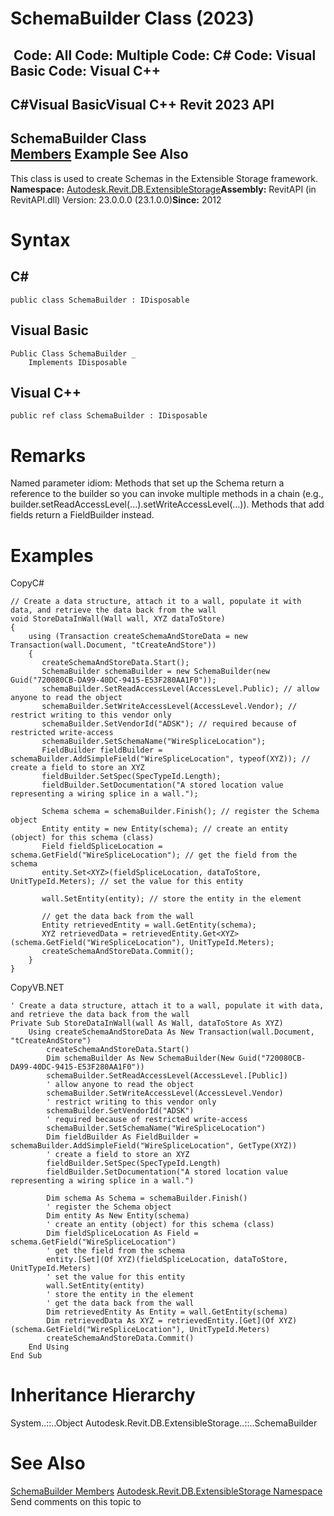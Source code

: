 # SchemaBuilder Class (2023)

﻿
 Code: All Code: Multiple Code: C# Code: Visual Basic Code: Visual C++   
---  
C#Visual BasicVisual C++
Revit 2023 API  
---  
SchemaBuilder Class  
[Members](83e2f92a-2820-8c34-c6bf-4685a68f59cf.md "SchemaBuilder Members") Example See Also  
---  
This class is used to create Schemas in the Extensible Storage framework. 
**Namespace:** [Autodesk.Revit.DB.ExtensibleStorage](79486a74-376c-9555-c873-45d5a750f051.md "Autodesk.Revit.DB.ExtensibleStorage Namespace")**Assembly:** RevitAPI (in RevitAPI.dll) Version: 23.0.0.0 (23.1.0.0)**Since:** 2012 
# Syntax
C#  
---  
```text
public class SchemaBuilder : IDisposable
```
  
Visual Basic  
---  
```text
Public Class SchemaBuilder _
	Implements IDisposable
```
  
Visual C++  
---  
```text
public ref class SchemaBuilder : IDisposable
```
  
# Remarks
Named parameter idiom: Methods that set up the Schema return a reference to the builder so you can invoke multiple methods in a chain (e.g., builder.setReadAccessLevel(...).setWriteAccessLevel(...)). Methods that add fields return a FieldBuilder instead. 
# Examples
CopyC#
```text
// Create a data structure, attach it to a wall, populate it with data, and retrieve the data back from the wall
void StoreDataInWall(Wall wall, XYZ dataToStore)
{
    using (Transaction createSchemaAndStoreData = new Transaction(wall.Document, "tCreateAndStore"))
    {
       createSchemaAndStoreData.Start();
       SchemaBuilder schemaBuilder = new SchemaBuilder(new Guid("720080CB-DA99-40DC-9415-E53F280AA1F0"));
       schemaBuilder.SetReadAccessLevel(AccessLevel.Public); // allow anyone to read the object
       schemaBuilder.SetWriteAccessLevel(AccessLevel.Vendor); // restrict writing to this vendor only
       schemaBuilder.SetVendorId("ADSK"); // required because of restricted write-access
       schemaBuilder.SetSchemaName("WireSpliceLocation");
       FieldBuilder fieldBuilder = schemaBuilder.AddSimpleField("WireSpliceLocation", typeof(XYZ)); // create a field to store an XYZ
       fieldBuilder.SetSpec(SpecTypeId.Length);
       fieldBuilder.SetDocumentation("A stored location value representing a wiring splice in a wall.");

       Schema schema = schemaBuilder.Finish(); // register the Schema object
       Entity entity = new Entity(schema); // create an entity (object) for this schema (class)
       Field fieldSpliceLocation = schema.GetField("WireSpliceLocation"); // get the field from the schema
       entity.Set<XYZ>(fieldSpliceLocation, dataToStore, UnitTypeId.Meters); // set the value for this entity

       wall.SetEntity(entity); // store the entity in the element

       // get the data back from the wall
       Entity retrievedEntity = wall.GetEntity(schema);
       XYZ retrievedData = retrievedEntity.Get<XYZ>(schema.GetField("WireSpliceLocation"), UnitTypeId.Meters);
       createSchemaAndStoreData.Commit();  
    }
}
```

CopyVB.NET
```text
' Create a data structure, attach it to a wall, populate it with data, and retrieve the data back from the wall
Private Sub StoreDataInWall(wall As Wall, dataToStore As XYZ)
    Using createSchemaAndStoreData As New Transaction(wall.Document, "tCreateAndStore")
        createSchemaAndStoreData.Start()
        Dim schemaBuilder As New SchemaBuilder(New Guid("720080CB-DA99-40DC-9415-E53F280AA1F0"))
        schemaBuilder.SetReadAccessLevel(AccessLevel.[Public])
        ' allow anyone to read the object
        schemaBuilder.SetWriteAccessLevel(AccessLevel.Vendor)
        ' restrict writing to this vendor only
        schemaBuilder.SetVendorId("ADSK")
        ' required because of restricted write-access
        schemaBuilder.SetSchemaName("WireSpliceLocation")
        Dim fieldBuilder As FieldBuilder = schemaBuilder.AddSimpleField("WireSpliceLocation", GetType(XYZ))
        ' create a field to store an XYZ
        fieldBuilder.SetSpec(SpecTypeId.Length)
        fieldBuilder.SetDocumentation("A stored location value representing a wiring splice in a wall.")

        Dim schema As Schema = schemaBuilder.Finish()
        ' register the Schema object
        Dim entity As New Entity(schema)
        ' create an entity (object) for this schema (class)
        Dim fieldSpliceLocation As Field = schema.GetField("WireSpliceLocation")
        ' get the field from the schema
        entity.[Set](Of XYZ)(fieldSpliceLocation, dataToStore, UnitTypeId.Meters)
        ' set the value for this entity
        wall.SetEntity(entity)
        ' store the entity in the element
        ' get the data back from the wall
        Dim retrievedEntity As Entity = wall.GetEntity(schema)
        Dim retrievedData As XYZ = retrievedEntity.[Get](Of XYZ)(schema.GetField("WireSpliceLocation"), UnitTypeId.Meters)
        createSchemaAndStoreData.Commit()
    End Using
End Sub
```

# Inheritance Hierarchy
System..::..Object Autodesk.Revit.DB.ExtensibleStorage..::..SchemaBuilder
# See Also
[SchemaBuilder Members](83e2f92a-2820-8c34-c6bf-4685a68f59cf.md "SchemaBuilder Members")
[Autodesk.Revit.DB.ExtensibleStorage Namespace](79486a74-376c-9555-c873-45d5a750f051.md "Autodesk.Revit.DB.ExtensibleStorage Namespace")
Send comments on this topic to 